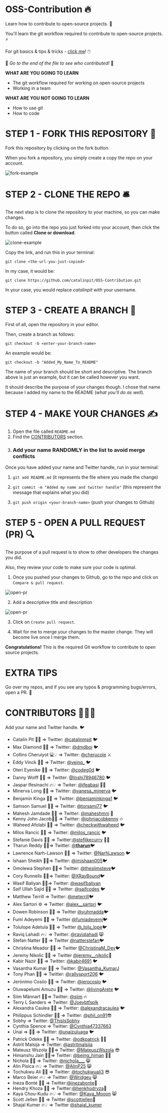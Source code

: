 # OSS-Contribution 🔥

Learn how to contribute to open-source projects. 🚀

You'll learn the git workflow required to contribute to open-source projects. ⚡

For git basics & tips & tricks - [click me](https://github.com/catalinpit/git_tips_tricks)! 🖱️

👀 _Go to the end of the file to see who contributed!_ 👀

**WHAT ARE YOU GOING TO LEARN**

-   The git workflow required for working on open-source projects
-   Working in a team

**WHAT ARE YOU NOT GOING TO LEARN**

-   How to use git
-   How to code

# STEP 1 - FORK THIS REPOSITORY 🍴

Fork this repository by clicking on the fork button.

When you fork a repository, you simply create a copy the repo on your account.

![fork-example](https://i.imgur.com/25zTC2z.png)

# STEP 2 - CLONE THE REPO 🛎️

The next step is to clone the repository to your machine, so you can make changes.

To do so, go into the repo you just forked into your account, then click the button called **Clone or download**.

![clone-example](https://i.imgur.com/M5s7H3C.png?1)

Copy the link, and run this in your terminal:

`git clone <the-url-you-just-copied>`

In my case, it would be:

`git clone https://github.com/catalinpit/OSS-Contribution.git`

In your case, you would replace _catalinpit_ with your username.

# STEP 3 - CREATE A BRANCH 🌲

First of all, open the repository in your editor.

Then, create a branch as follows:

`git checkout -b <enter-your-branch-name>`

An example would be:

`git checkout -b "Added_My_Name_To_README"`

The name of your branch should be short and descriptive. The branch above is just an example, but it can be called however you want.

It should describe the purpose of your changes though. I chose that name because I added my name to the README (_what you'll do as well_).

# STEP 4 - MAKE YOUR CHANGES ✍️

1. Open the file called `README.md`
1. Find the [CONTRIBUTORS](#contributors-) section.
1. ### Add your name **RANDOMLY** in the list to avoid merge conflicts

Once you have added your name and Twitter handle, run in your terminal:

1. `git add README.md` (it represents the file where you made the change)

2. `git commit -m "Added my name and twitter handle"` (this represent the message that explains what you did)

3. `git push origin <your-branch-name>` (push your changes to Github)

# STEP 5 - OPEN A PULL REQUEST (PR) 🔍

The purpose of a pull request is to show to other developers the changes you did.

Also, they review your code to make sure your code is optimal.

1. Once you pushed your changes to Github, go to the repo and click on `Compare & pull request`.

![open-pr](https://i.imgur.com/PsG0WtD.png)

2. Add a descriptive title and description

![open-pr](https://i.imgur.com/Wq0SeLA.png?1)

3. Click on `Create pull request`.

4. Wait for me to merge your changes to the master change. They will become live once I merge them.

**Congratulations!** This is the required Git workflow to contribute to open source projects.

# EXTRA TIPS

Go over my repos, and if you see any typos & programming bugs/errors, open a PR. 🥳

# CONTRIBUTORS 🧑‍🤝‍🧑

Add your name and Twitter handle. 🐦

-   Catalin Pit 🚀💡 => Twitter: [@catalinmpit](https://twitter.com/catalinmpit) 🐦
-   Max Diamond 🤖🚀 => Twitter: [@dmdboi](https://twitter.com/dmdboi) 🐦
-   Collins Cheruiyot 💻💡 => Twitter: [@cherucole](https://twitter.com/cherucole) ⚔️
-   Eddy Vinck 🚀💡 => Twitter: [@veinq\_](https://twitter.com/veinq_) 🐦
-   Oteri Eyenike 🚀💡 => Twitter: [@codeg0d](https://twitter.com/codeg0d) 🐦
-   Danny Wolff 🚀💡 => Twitter: [@Inshi78946780](https://twitter.com/Inshi78946780) 🐦
-   Jaspar Ifesinachi 🔥💡 => Twiter: [@ifeabasi](https://twitter.com/ifeabasi) 🐥💙
-   Minerva Long 🚀💡 => Twitter: [@vanesa_minerva](https://twitter.com/vanesa_minerva) 🐦
-   Benjamin Kinga 🚀💡 => Twitter: [@benjaminkinga1](https://twitter.com/BenjaminKinga1) 🐦
-   Samson Samuel 🚀💡 => Twitter: [@torsami77](https://twitter.com/torsami77) 🐦
-   Mahesh Jamdade 🚀💡 => Twitter: [@maheshmnj](https://twitter.com/maheshmnj) 💙
-   Kenny John Jacob🚀💡 => Twitter: [@johnjacobkenny](https://twitter.com/johnjacobkenny) 🔥
-   Waheed Afolabi 🚀💡 => Twitter: [@checkwithwaheed](https://twitter.com/checkwithwaheed) 🐦
-   Milos Rancic 🚀💡 => Twitter: [@milos_rancic](https://twitter.com/milos_rancic) 🐦
-   Stefanie Davis 🚀💡 => Twitter:[@steflikecurry](https://twitter.com/StefLikeCurry) ✌🏾
-   Tharun Reddy 🚀💡=> Twitter: [@**tharun**](https://twitter.com/__tharun__)🐦
-   Lawrence Narh-Lawson 🚀💡 => Twitter: [@NarhLawson](https://twitter.com/NarhLawson) 🐦
-   Ishaan Sheikh 🚀💡=> Twitter: [@imishaan005](https://twitter.com/imishaan005)🐦
-   Omolewa Stephen 🚀💡=> Twitter: [@theslimsteve](https://twitter.com/theslimsteve)🐦
-   Cory Runnells 🚀💡=> Twitter: [@XRayBound](https://twitter.com/XRayBound)🐦
-   Wasif Baliyan 🚀💡=> Twitter: [@wasifbaliyan](https://twitter.com/wasifbaliyan)
-   Saif Ullah Sajid 🚀💡 => Twitter: [@saifcodes](https://twitter.com/saifcodes) 🐦
-   Matthew Terrill => Twitter: [@meterrill](https://twitter.com/meterrill)🐦
-   Alex Sartori ⚙ => Twitter: [@alex\_\_sartori](https://twitter.com/alex__sartori) 🐦
-   Dowen Robinson 🚀💡 => Twitter [@yuhmadda](https://twitter.com/yuhmadda)🐦
-   Fumi Adeyemi 🚀💡 => Twitter [@fumiadeyemi](https://twitter.com/fumiadeyemi)🐦
-   Tolulope Adetula 🚀💡 => Twitter [@\_tolu_lope](https://twitter.com/_tolu_lope)🐦
-   Raviq Lahadi 🔥💡 => Twitter: [@raviqlahadi](https://twitter.com/raviqlahadi) 😸
-   Stefan Natter 🚀💡 => Twitter [@natterstefan](https://twitter.com/natterstefan)🐦
-   Christina Meador 🚀💡 => Twitter [@ChristinaM_Dev](https://twitter.com/ChristinaM_Dev)🐦
-   Jeremy Nikolic 🚀💡 => Twitter [@jeremy\_\_nikolic](https://twitter.com/jeremy__nikolic)🚀
-   Kabir Nazir 🚀💡 => Twitter: [@kabir4691](https://twitter.com/kabir4691) 🐦
-   Vasantha Kumar 🚀💡 => Twitter: [@Vasantha_KumarJ](https://twitter.com/Vasantha_KumarJ)
-   Tony Phan 🚀💡 => Twitter: [@rallysport206](https://twitter.com/rallysport206) 🐦
-   Jerónimo Cosiío 🚀💡 => Twitter: [@jerocosio](https://twitter.com/jerocosio) 🐦
-   Oluwapelumi Amuzu 🚀💡 => Twitter: [@livingArete](https://twitter.com/livingarete) 🐦
-   Siim Männart 🚀💡=> Twitter: [@siim](https://twitter.com/siim) 🔥
-   Terry L Sanders => Twitter: [@Joeybtfsplk](https://twitter.com/Joeybtfsplk)
-   Alexandra Caulea 🚀💡 => Twitter: [@alexandracaulea](https://twitter.com/alexandracaulea) 🐦
-   Philippus Schindler 🚀💡 => Twitter: [@phil_on91](https://twitter.com/phil_on91)😎
-   Sobhy => Twitter: [@ThisIsSobhy](https://twitter.com/ThisIsSobhy)
-   Cynthia Spence => Twitter: [@Cynthia47337663](https://twitter.com/Cynthia47337663)
-   Unai => 🚀💡 => Twitter: [@unaizuluaga](https://twitter.com/unaizuluaga) 🐦
-   Patrick Odeke 🚀🚀 => Twitter: [@odkpatrick](https://twitter.com/odkpatrick) 🏄‍♂️
-   Astrit Malsija => Twitter: [@astritmalsija](https://twitter.com/astritmalsija)
-   Mateusz Wszola 🚀💡=> Twitter: [@MateuszWszola](https://twitter.com/MateuszWszola) 😎
-   Himanshu Jain 🚀💡=> Twitter: [@being_himan](https://twitter.com/being_himan) 👨‍💻
-   Nichola 🚀💡 => Twitter: [@nichola\_\_\_](https://twitter.com/nichola___) 😸
-   Alin Pisica 🔥💡 => Twitter: [@AlinP25](https://twitter.com/AlinP25) 😸
-   Tochukwu Ali 🚀💡 => Twitter: [@tochukwuali3](https://twitter.com/tochukwuali3) 😎
-   Marco Beier 🔥💡 => Twitter: [@Wridgeu](https://twitter.com/Wridgeu) 😸
-   Ineza Bonté 🚀💡 => Twitter:[@inezabonte](https://twitter.com/inezabonte)🙂
-   Hendry Khoza 🚀💡 => Twitter:[@henkhodryza](https://twitter.com/henkhodryza)🦁
-   Kaya Chou-Kudu 🔥💡 => Twitter: [@Kaya_Mooon](https://twitter.com/Kaya_Mooon) 😸
-   Scott Jellen 🚀💡 => Twitter [@scottjellen](https://twitter.com/scottjellen)🚀
-   Shajal Kumer 🔥💡 => Twitter [@shajal_kumer](https://twitter.com/shajal_kumer)
